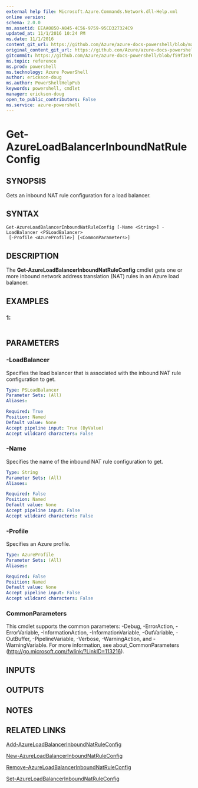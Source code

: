 ```yaml
---
external help file: Microsoft.Azure.Commands.Network.dll-Help.xml
online version: 
schema: 2.0.0
ms.assetid: EEAA0850-A845-4C56-9759-95CD327324C9
updated_at: 11/1/2016 10:24 PM
ms.date: 11/1/2016
content_git_url: https://github.com/Azure/azure-docs-powershell/blob/master/azureps-cmdlets-docs/ResourceManager/AzureRM.Network/v0.9.8/Get-AzureLoadBalancerInboundNatRuleConfig.md
original_content_git_url: https://github.com/Azure/azure-docs-powershell/blob/master/azureps-cmdlets-docs/ResourceManager/AzureRM.Network/v0.9.8/Get-AzureLoadBalancerInboundNatRuleConfig.md
gitcommit: https://github.com/Azure/azure-docs-powershell/blob/f59f3ef60bc592383812213e69fd77ba950759ed/azureps-cmdlets-docs/ResourceManager/AzureRM.Network/v0.9.8/Get-AzureLoadBalancerInboundNatRuleConfig.md
ms.topic: reference
ms.prod: powershell
ms.technology: Azure PowerShell
author: erickson-doug
ms.author: PowerShellHelpPub
keywords: powershell, cmdlet
manager: erickson-doug
open_to_public_contributors: False
ms.service: azure-powershell
---
```


# Get-AzureLoadBalancerInboundNatRuleConfig

## SYNOPSIS
Gets an inbound NAT rule configuration for a load balancer.

## SYNTAX

```
Get-AzureLoadBalancerInboundNatRuleConfig [-Name <String>] -LoadBalancer <PSLoadBalancer>
 [-Profile <AzureProfile>] [<CommonParameters>]
```

## DESCRIPTION
The **Get-AzureLoadBalancerInboundNatRuleConfig** cmdlet gets one or more inbound network address translation (NAT) rules in an Azure load balancer.

## EXAMPLES

### 1:
```

```

## PARAMETERS

### -LoadBalancer
Specifies the load balancer that is associated with the inbound NAT rule configuration to get.

```yaml
Type: PSLoadBalancer
Parameter Sets: (All)
Aliases: 

Required: True
Position: Named
Default value: None
Accept pipeline input: True (ByValue)
Accept wildcard characters: False
```

### -Name
Specifies the name of the inbound NAT rule configuration to get.

```yaml
Type: String
Parameter Sets: (All)
Aliases: 

Required: False
Position: Named
Default value: None
Accept pipeline input: False
Accept wildcard characters: False
```

### -Profile
Specifies an Azure profile.

```yaml
Type: AzureProfile
Parameter Sets: (All)
Aliases: 

Required: False
Position: Named
Default value: None
Accept pipeline input: False
Accept wildcard characters: False
```

### CommonParameters
This cmdlet supports the common parameters: -Debug, -ErrorAction, -ErrorVariable, -InformationAction, -InformationVariable, -OutVariable, -OutBuffer, -PipelineVariable, -Verbose, -WarningAction, and -WarningVariable. For more information, see about_CommonParameters (http://go.microsoft.com/fwlink/?LinkID=113216).

## INPUTS

## OUTPUTS

## NOTES

## RELATED LINKS

[Add-AzureLoadBalancerInboundNatRuleConfig](xref:ResourceManager/AzureRM.Network/v0.9.8/Add-AzureLoadBalancerInboundNatRuleConfig.md)

[New-AzureLoadBalancerInboundNatRuleConfig](xref:ResourceManager/AzureRM.Network/v0.9.8/New-AzureLoadBalancerInboundNatRuleConfig.md)

[Remove-AzureLoadBalancerInboundNatRuleConfig](xref:ResourceManager/AzureRM.Network/v0.9.8/Remove-AzureLoadBalancerInboundNatRuleConfig.md)

[Set-AzureLoadBalancerInboundNatRuleConfig](xref:ResourceManager/AzureRM.Network/v0.9.8/Set-AzureLoadBalancerInboundNatRuleConfig.md)



